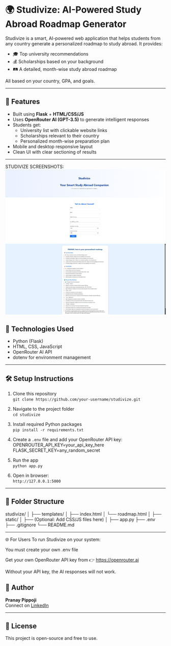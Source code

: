# 🌍 Studivize: AI-Powered Study Abroad Roadmap Generator

Studivize is a smart, AI-powered web application that helps students from any country generate a personalized roadmap to study abroad. It provides:

- 🎓 Top university recommendations
- 💰 Scholarships based on your background
- 🛤️ A detailed, month-wise study abroad roadmap

All based on your country, GPA, and goals.

---

## 🚀 Features

- Built using **Flask** + **HTML/CSS/JS**
- Uses **OpenRouter AI (GPT-3.5)** to generate intelligent responses
- Students get:
  - University list with clickable website links
  - Scholarships relevant to their country
  - Personalized month-wise preparation plan
- Mobile and desktop responsive layout
- Clean UI with clear sectioning of results

---
STUDIVIZE SCREENSHOTS:
![Studivize Screenshot](https://github.com/PRANAYPIPPOJI/Studivize/blob/main/Screenshot%202025-07-26%20203309.png?raw=true)
![Studivize Screenshot](https://github.com/PRANAYPIPPOJI/Studivize/blob/main/Screenshot%202025-07-26%20203404.png?raw=true)


## 🔧 Technologies Used

- Python (Flask)
- HTML, CSS, JavaScript
- OpenRouter AI API
- dotenv for environment management

---

## 🛠️ Setup Instructions

1. Clone this repository  
   `git clone https://github.com/your-username/studivize.git`

2. Navigate to the project folder  
   `cd studivize`

3. Install required Python packages  
   `pip install -r requirements.txt`

4. Create a `.env` file and add your OpenRouter API key:
    OPENROUTER_API_KEY=your_api_key_here
    FLASK_SECRET_KEY=any_random_secret

5. Run the app  
`python app.py`

6. Open in browser:  
`http://127.0.0.1:5000`

---

## 📁 Folder Structure
studivize/
│
├── templates/
│ ├── index.html
│ └── roadmap.html
│
├── static/
│ ├── (Optional: Add CSS/JS files here)
│
├── app.py
├── .env
├── .gitignore
└── README.md


---

🌐 For Users
To run Studivize on your system:

You must create your own .env file

Get your own OpenRouter API key from
👉 https://openrouter.ai

Without your API key, the AI responses will not work.

## 👤 Author

**Pranay Pippoji**  
Connect on [LinkedIn](https://linkedin.com/in/pranay-pippoji-855979297)

---

## 📝 License

This project is open-source and free to use.

